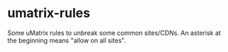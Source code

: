 # umatrix-rules
Some uMatrix rules to unbreak some common sites/CDNs. An asterisk at the beginning means "allow on all sites".

